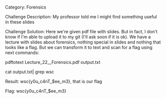 Category: Forensics

Challenge Description: My professor told me I might find something useful in these slides

Challenge Solution: Here we're given pdf file with slides. But in fact, I don't know if I'm able to upload it to my git (I'll ask soon if it is ok). We have a lecture with slides about forensics, nothing special in slides and nothing that looks like a flag. But we can transform it to text and scan for a flag using next commands:

pdftotext Lecture_22__Forensics.pdf output.txt

cat output.txt| grep wsc

Result: wsc{y0u_c4nT_$ee_m3}, that is our flag

Flag: wsc{y0u_c4nT_$ee_m3}
